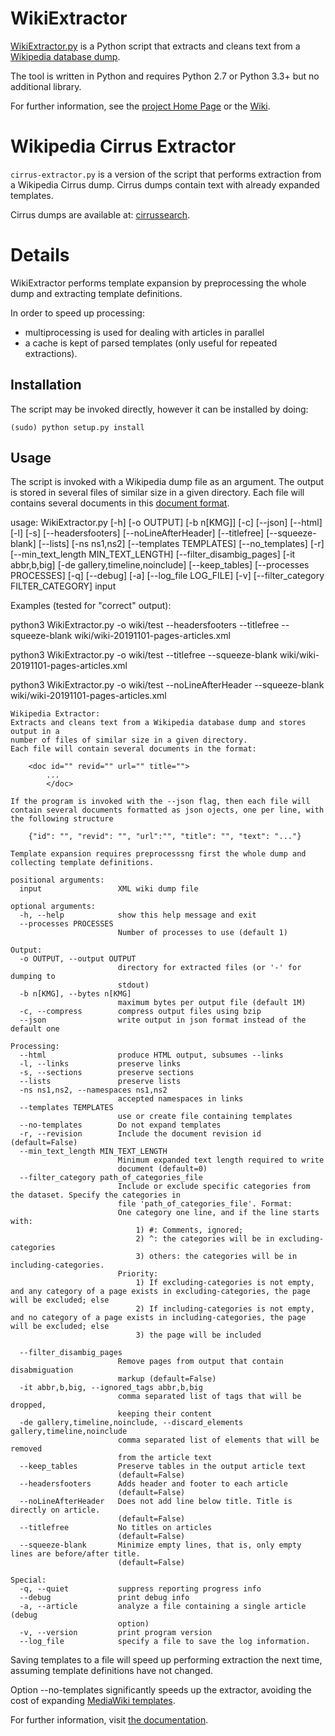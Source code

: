 # WikiExtractor
[WikiExtractor.py](http://medialab.di.unipi.it/wiki/Wikipedia_Extractor) is a Python script that extracts and cleans text from a [Wikipedia database dump](http://download.wikimedia.org/).

The tool is written in Python and requires Python 2.7 or Python 3.3+ but no additional library.

For further information, see the [project Home Page](http://medialab.di.unipi.it/wiki/Wikipedia_Extractor) or the [Wiki](https://github.com/attardi/wikiextractor/wiki).

# Wikipedia Cirrus Extractor

`cirrus-extractor.py` is a version of the script that performs extraction from a Wikipedia Cirrus dump.
Cirrus dumps contain text with already expanded templates.

Cirrus dumps are available at:
[cirrussearch](http://dumps.wikimedia.org/other/cirrussearch/).

# Details

WikiExtractor performs template expansion by preprocessing the whole dump and extracting template definitions.

In order to speed up processing:

- multiprocessing is used for dealing with articles in parallel
- a cache is kept of parsed templates (only useful for repeated extractions).

## Installation

The script may be invoked directly, however it can be installed by doing:

    (sudo) python setup.py install

## Usage
The script is invoked with a Wikipedia dump file as an argument.
The output is stored in several files of similar size in a given directory.
Each file will contains several documents in this [document format](http://medialab.di.unipi.it/wiki/Document_Format).

usage:  WikiExtractor.py 
                            [-h] [-o OUTPUT] [-b n[KMG]] [-c] [--json] [--html]
                            [-l] [-s] [--headersfooters] [--noLineAfterHeader]
                            [--titlefree] [--squeeze-blank] [--lists] [-ns ns1,ns2]
                            [--templates TEMPLATES] [--no_templates] [-r]
                            [--min_text_length MIN_TEXT_LENGTH]
                            [--filter_disambig_pages] [-it abbr,b,big]
                            [-de gallery,timeline,noinclude] [--keep_tables]
                            [--processes PROCESSES] [-q] [--debug] [-a]
                            [--log_file LOG_FILE] [-v]
                            [--filter_category FILTER_CATEGORY]
                            input

Examples (tested for "correct" output):

python3 WikiExtractor.py -o wiki/test --headersfooters --titlefree --squeeze-blank wiki/wiki-20191101-pages-articles.xml

python3 WikiExtractor.py -o wiki/test --titlefree --squeeze-blank wiki/wiki-20191101-pages-articles.xml

python3 WikiExtractor.py -o wiki/test --noLineAfterHeader --squeeze-blank wiki/wiki-20191101-pages-articles.xml



    Wikipedia Extractor:
    Extracts and cleans text from a Wikipedia database dump and stores output in a
    number of files of similar size in a given directory.
    Each file will contain several documents in the format:

        <doc id="" revid="" url="" title="">
            ...
            </doc>

    If the program is invoked with the --json flag, then each file will
    contain several documents formatted as json ojects, one per line, with
    the following structure

        {"id": "", "revid": "", "url":"", "title": "", "text": "..."}

    Template expansion requires preprocesssng first the whole dump and
    collecting template definitions.

    positional arguments:
      input                 XML wiki dump file

    optional arguments:
      -h, --help            show this help message and exit
      --processes PROCESSES
                            Number of processes to use (default 1)

    Output:
      -o OUTPUT, --output OUTPUT
                            directory for extracted files (or '-' for dumping to
                            stdout)
      -b n[KMG], --bytes n[KMG]
                            maximum bytes per output file (default 1M)
      -c, --compress        compress output files using bzip
      --json                write output in json format instead of the default one

    Processing:
      --html                produce HTML output, subsumes --links
      -l, --links           preserve links
      -s, --sections        preserve sections
      --lists               preserve lists
      -ns ns1,ns2, --namespaces ns1,ns2
                            accepted namespaces in links
      --templates TEMPLATES
                            use or create file containing templates
      --no-templates        Do not expand templates
      -r, --revision        Include the document revision id (default=False)
      --min_text_length MIN_TEXT_LENGTH
                            Minimum expanded text length required to write
                            document (default=0)
      --filter_category path_of_categories_file
                            Include or exclude specific categories from the dataset. Specify the categories in
                            file 'path_of_categories_file'. Format:
                            One category one line, and if the line starts with:
                                1) #: Comments, ignored;
                                2) ^: the categories will be in excluding-categories
                                3) others: the categories will be in including-categories.
                            Priority:
                                1) If excluding-categories is not empty, and any category of a page exists in excluding-categories, the page will be excluded; else
                                2) If including-categories is not empty, and no category of a page exists in including-categories, the page will be excluded; else
                                3) the page will be included

      --filter_disambig_pages
                            Remove pages from output that contain disabmiguation
                            markup (default=False)
      -it abbr,b,big, --ignored_tags abbr,b,big
                            comma separated list of tags that will be dropped,
                            keeping their content
      -de gallery,timeline,noinclude, --discard_elements gallery,timeline,noinclude
                            comma separated list of elements that will be removed
                            from the article text
      --keep_tables         Preserve tables in the output article text
                            (default=False)
      --headersfooters      Adds header and footer to each article
                            (default=False)
      --noLineAfterHeader   Does not add line below title. Title is directly on article.
                            (default=False)
      --titlefree           No titles on articles
                            (default=False)
      --squeeze-blank       Minimize empty lines, that is, only empty lines are before/after title.
                            (default=False)

    Special:
      -q, --quiet           suppress reporting progress info
      --debug               print debug info
      -a, --article         analyze a file containing a single article (debug
                            option)
      -v, --version         print program version
      --log_file            specify a file to save the log information.


Saving templates to a file will speed up performing extraction the next time,
assuming template definitions have not changed.

Option --no-templates significantly speeds up the extractor, avoiding the cost
of expanding [MediaWiki templates](https://www.mediawiki.org/wiki/Help:Templates).

For further information, visit [the documentation](http://attardi.github.io/wikiextractor).
